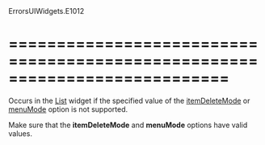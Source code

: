 <!--id-->ErrorsUIWidgets.E1012<!--/id-->
===========================================================================
===========================================================================

<!--shortDescription-->
Occurs in the [List](/Documentation/ApiReference/UI_Widgets/dxList/) widget if the specified value of the [itemDeleteMode](/Documentation/ApiReference/UI_Widgets/dxList/Configuration/#itemDeleteMode) or [menuMode](/Documentation/ApiReference/UI_Widgets/dxList/Configuration/#menuMode) option is not supported.
<!--/shortDescription-->

<!--fullDescription-->
Make sure that the **itemDeleteMode** and **menuMode** options have valid values.
<!--/fullDescription-->